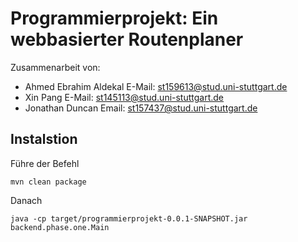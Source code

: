 # Programmierprojekt: Ein webbasierter Routenplaner

Zusammenarbeit von:

- Ahmed Ebrahim Aldekal E-Mail: st159613@stud.uni-stuttgart.de
- Xin Pang E-Mail: st145113@stud.uni-stuttgart.de
- Jonathan Duncan Email: st157437@stud.uni-stuttgart.de

## Instalstion
Führe der Befehl
```
mvn clean package
```
Danach
```
java -cp target/programmierprojekt-0.0.1-SNAPSHOT.jar backend.phase.one.Main
```
